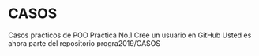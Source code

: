 # CASOS
Casos practicos de POO
Practica No.1
Cree un usuario en GitHub
Usted es ahora parte del repositorio progra2019/CASOS
